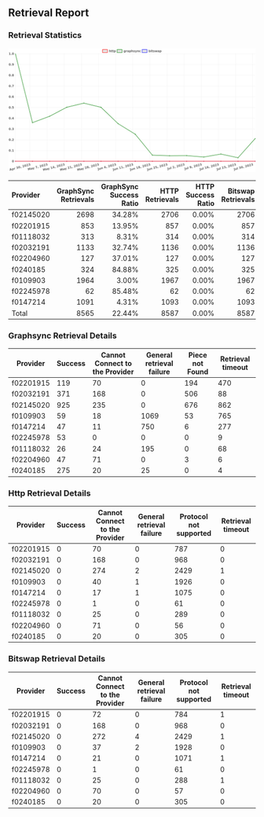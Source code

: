 ## Retrieval Report
### Retrieval Statistics
<img src="https://raw.githubusercontent.com/data-preservation-programs/filplus-checker-assets/main/filecoin-project/filecoin-plus-large-datasets/issues/1039/1691132297063.png"/>

| Provider  | GraphSync Retrievals | GraphSync Success Ratio | HTTP Retrievals | HTTP Success Ratio | Bitswap Retrievals | Bitswap Success Ratio |
| :-------- | -------------------: | ----------------------: | --------------: | -----------------: | -----------------: | --------------------: |
| f02145020 |                 2698 |                  34.28% |            2706 |              0.00% |               2706 |                 0.00% |
| f02201915 |                  853 |                  13.95% |             857 |              0.00% |                857 |                 0.00% |
| f01118032 |                  313 |                   8.31% |             314 |              0.00% |                314 |                 0.00% |
| f02032191 |                 1133 |                  32.74% |            1136 |              0.00% |               1136 |                 0.00% |
| f02204960 |                  127 |                  37.01% |             127 |              0.00% |                127 |                 0.00% |
| f0240185  |                  324 |                  84.88% |             325 |              0.00% |                325 |                 0.00% |
| f0109903  |                 1964 |                   3.00% |            1967 |              0.00% |               1967 |                 0.00% |
| f02245978 |                   62 |                  85.48% |              62 |              0.00% |                 62 |                 0.00% |
| f0147214  |                 1091 |                   4.31% |            1093 |              0.00% |               1093 |                 0.00% |
| Total     |                 8565 |                  22.44% |            8587 |              0.00% |               8587 |                 0.00% |

### Graphsync Retrieval Details
| Provider  | Success | Cannot Connect to the Provider | General retrieval failure | Piece not Found | Retrieval timeout |
| --------- | ------- | ------------------------------ | ------------------------- | --------------- | ----------------- |
| f02201915 | 119     | 70                             | 0                         | 194             | 470               |
| f02032191 | 371     | 168                            | 0                         | 506             | 88                |
| f02145020 | 925     | 235                            | 0                         | 676             | 862               |
| f0109903  | 59      | 18                             | 1069                      | 53              | 765               |
| f0147214  | 47      | 11                             | 750                       | 6               | 277               |
| f02245978 | 53      | 0                              | 0                         | 0               | 9                 |
| f01118032 | 26      | 24                             | 195                       | 0               | 68                |
| f02204960 | 47      | 71                             | 0                         | 3               | 6                 |
| f0240185  | 275     | 20                             | 25                        | 0               | 4                 |

### Http Retrieval Details
| Provider  | Success | Cannot Connect to the Provider | General retrieval failure | Protocol not supported | Retrieval timeout |
| --------- | ------- | ------------------------------ | ------------------------- | ---------------------- | ----------------- |
| f02201915 | 0       | 70                             | 0                         | 787                    | 0                 |
| f02032191 | 0       | 168                            | 0                         | 968                    | 0                 |
| f02145020 | 0       | 274                            | 2                         | 2429                   | 1                 |
| f0109903  | 0       | 40                             | 1                         | 1926                   | 0                 |
| f0147214  | 0       | 17                             | 1                         | 1075                   | 0                 |
| f02245978 | 0       | 1                              | 0                         | 61                     | 0                 |
| f01118032 | 0       | 25                             | 0                         | 289                    | 0                 |
| f02204960 | 0       | 71                             | 0                         | 56                     | 0                 |
| f0240185  | 0       | 20                             | 0                         | 305                    | 0                 |

### Bitswap Retrieval Details
| Provider  | Success | Cannot Connect to the Provider | General retrieval failure | Protocol not supported | Retrieval timeout |
| --------- | ------- | ------------------------------ | ------------------------- | ---------------------- | ----------------- |
| f02201915 | 0       | 72                             | 0                         | 784                    | 1                 |
| f02032191 | 0       | 168                            | 0                         | 968                    | 0                 |
| f02145020 | 0       | 272                            | 4                         | 2429                   | 1                 |
| f0109903  | 0       | 37                             | 2                         | 1928                   | 0                 |
| f0147214  | 0       | 21                             | 0                         | 1071                   | 1                 |
| f02245978 | 0       | 1                              | 0                         | 61                     | 0                 |
| f01118032 | 0       | 25                             | 0                         | 288                    | 1                 |
| f02204960 | 0       | 70                             | 0                         | 57                     | 0                 |
| f0240185  | 0       | 20                             | 0                         | 305                    | 0                 |
